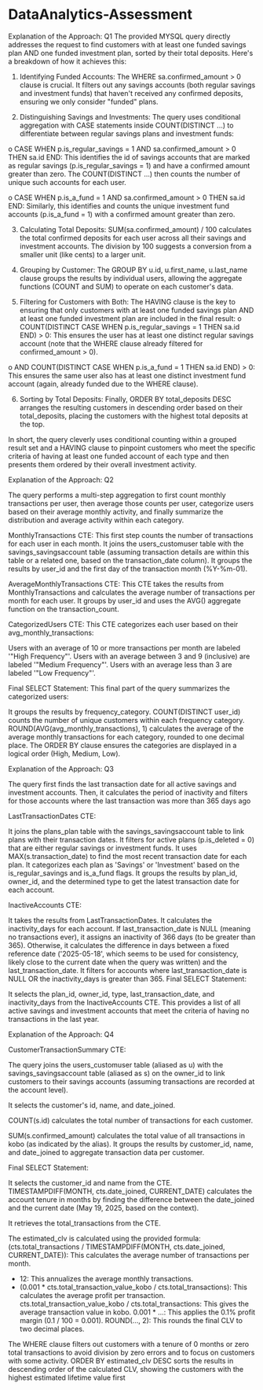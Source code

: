 # DataAnalytics-Assessment

Explanation of the Approach: Q1
The provided MYSQL query directly addresses the request to find customers with at least one funded savings plan AND 
one funded investment plan, sorted by their total deposits. Here's a breakdown of how it achieves this:

1.	Identifying Funded Accounts: The WHERE sa.confirmed_amount > 0 clause is crucial.
    It filters out any savings accounts (both regular savings and investment funds) that haven't received any confirmed deposits,
  	ensuring we only consider "funded" plans.
  	
2.	Distinguishing Savings and Investments: The query uses conditional aggregation with CASE statements inside COUNT(DISTINCT ...)
   to differentiate between regular savings plans and investment funds:
  	
o	CASE WHEN p.is_regular_savings = 1 AND sa.confirmed_amount > 0 THEN sa.id END: This identifies the id of savings accounts that are marked
 as regular savings (p.is_regular_savings = 1) and have a confirmed amount greater than zero. The COUNT(DISTINCT ...)
then counts the number of unique such accounts for each user.

o	CASE WHEN p.is_a_fund = 1 AND sa.confirmed_amount > 0 THEN sa.id END: Similarly, this identifies and counts the unique investment fund accounts (p.is_a_fund = 1) 
with a confirmed amount greater than zero.

3.	Calculating Total Deposits: SUM(sa.confirmed_amount) / 100 calculates the total confirmed deposits for each user 
across all their savings and investment accounts. The division by 100 suggests a conversion from a smaller unit (like cents) to a larger unit.

4.	Grouping by Customer: The GROUP BY u.id, u.first_name, u.last_name clause groups the results by individual users,
   allowing the aggregate functions (COUNT and SUM) to operate on each customer's data.
  	
5.	Filtering for Customers with Both: The HAVING clause is the key to ensuring that only customers with at least one funded savings plan AND
   at least one funded investment plan are included in the final result:
o	COUNT(DISTINCT CASE WHEN p.is_regular_savings = 1 THEN sa.id END) > 0: This ensures the user has at least one distinct regular savings account
(note that the WHERE clause already filtered for confirmed_amount > 0).

o	AND COUNT(DISTINCT CASE WHEN p.is_a_fund = 1 THEN sa.id END) > 0: This ensures the same user also has at least one distinct investment fund account
(again, already funded due to the WHERE clause).

6.	Sorting by Total Deposits: Finally, ORDER BY total_deposits DESC arranges the resulting customers in descending order based on their total_deposits, 
placing the customers with the highest total deposits at the top.

In short, the query cleverly uses conditional counting within a grouped result set and a HAVING clause to pinpoint customers
who meet the specific criteria of having at least one funded account of each type and then presents them ordered by their overall investment activity.



Explanation of the Approach: Q2

The query performs a multi-step aggregation to first count monthly transactions per user, then average those counts per user, 
categorize users based on their average monthly activity, and finally summarize the distribution and average activity within each category.

MonthlyTransactions CTE: This first step counts the number of transactions for each user in each month. 
It joins the users_customuser table with the savings_savingsaccount table (assuming transaction details are within this table or a related one,
based on the transaction_date column). It groups the results by user_id and the first day of the transaction month (%Y-%m-01).

AverageMonthlyTransactions CTE: This CTE takes the results from MonthlyTransactions and calculates the average number of transactions per month for each user. 
It groups by user_id and uses the AVG() aggregate function on the transaction_count.

CategorizedUsers CTE: This CTE categorizes each user based on their avg_monthly_transactions:

Users with an average of 10 or more transactions per month are labeled '"High Frequency"'.
Users with an average between 3 and 9 (inclusive) are labeled '"Medium Frequency"'.
Users with an average less than 3 are labeled '"Low Frequency"'.

Final SELECT Statement: This final part of the query summarizes the categorized users:

It groups the results by frequency_category.
COUNT(DISTINCT user_id) counts the number of unique customers within each frequency category.
ROUND(AVG(avg_monthly_transactions), 1) calculates the average of the average monthly transactions for each category, rounded to one decimal place.
The ORDER BY clause ensures the categories are displayed in a logical order (High, Medium, Low).






Explanation of the Approach: Q3

The query first finds the last transaction date for all active savings and investment accounts. 
Then, it calculates the period of inactivity and filters for those accounts where the last transaction was more than 365 days ago

LastTransactionDates CTE:

It joins the plans_plan table with the savings_savingsaccount table to link plans with their transaction dates.
It filters for active plans (p.is_deleted = 0) that are either regular savings or investment funds.
It uses MAX(s.transaction_date) to find the most recent transaction date for each plan.
It categorizes each plan as 'Savings' or 'Investment' based on the is_regular_savings and is_a_fund flags.
It groups the results by plan_id, owner_id, and the determined type to get the latest transaction date for each account.

InactiveAccounts CTE:

It takes the results from LastTransactionDates.
It calculates the inactivity_days for each account.
If last_transaction_date is NULL (meaning no transactions ever), it assigns an inactivity of 366 days (to be greater than 365).
Otherwise, it calculates the difference in days between a fixed reference date ('2025-05-18', which seems to be used for consistency, likely close to the current date when the query was written) and the last_transaction_date.
It filters for accounts where last_transaction_date is NULL OR the inactivity_days is greater than 365.
Final SELECT Statement:

It selects the plan_id, owner_id, type, last_transaction_date, and inactivity_days from the InactiveAccounts CTE.
This provides a list of all active savings and investment accounts that meet the criteria of having no transactions in the last year.


Explanation of the Approach: Q4

CustomerTransactionSummary CTE:

The query joins the users_customuser table (aliased as u) with the savings_savingsaccount table (aliased as s) on the owner_id
to link customers to their savings accounts (assuming transactions are recorded at the account level).

It selects the customer's id, name, and date_joined.

COUNT(s.id) calculates the total number of transactions for each customer.

SUM(s.confirmed_amount) calculates the total value of all transactions in kobo (as indicated by the alias).
It groups the results by customer_id, name, and date_joined to aggregate transaction data per customer.


Final SELECT Statement:

It selects the customer_id and name from the CTE.
TIMESTAMPDIFF(MONTH, cts.date_joined, CURRENT_DATE) calculates the account tenure in months by finding the difference between 
the date_joined and the current date (May 19, 2025, based on the context).

It retrieves the total_transactions from the CTE.

The estimated_clv is calculated using the provided formula:
(cts.total_transactions / TIMESTAMPDIFF(MONTH, cts.date_joined, CURRENT_DATE)): This calculates the average number of transactions per month.
* 12: This annualizes the average monthly transactions.
* (0.001 * cts.total_transaction_value_kobo / cts.total_transactions): This calculates the average profit per transaction.  
cts.total_transaction_value_kobo / cts.total_transactions: This gives the average transaction value in kobo.
0.001 * ...: This applies the 0.1% profit margin (0.1 / 100 = 0.001).
ROUND(..., 2): This rounds the final CLV to two decimal places.

The WHERE clause filters out customers with a tenure of 0 months or zero total transactions to avoid division by zero errors and to focus on customers with some activity.
ORDER BY estimated_clv DESC sorts the results in descending order of the calculated CLV, showing the customers with the highest estimated lifetime value first
